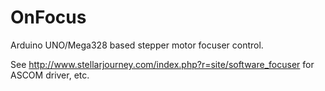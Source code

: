 # OnFocus
Arduino UNO/Mega328 based stepper motor focuser control.

See http://www.stellarjourney.com/index.php?r=site/software_focuser for ASCOM driver, etc.
